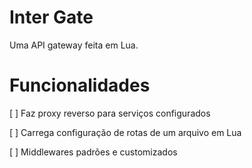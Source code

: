 # Inter Gate

Uma API gateway feita em Lua.

# Funcionalidades

[ ] Faz proxy reverso para serviços configurados

[ ] Carrega configuração de rotas de um arquivo em Lua

[ ] Middlewares padrões e customizados
